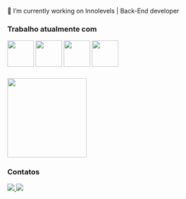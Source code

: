 🔭 I’m currently working on Innolevels | Back-End developer

### Trabalho atualmente com

<div>
  <img src="https://cdn.jsdelivr.net/gh/devicons/devicon/icons/csharp/csharp-original.svg" width="60"/>
  <img src="https://cdn.jsdelivr.net/gh/devicons/devicon/icons/javascript/javascript-original.svg" width="60"/>
  <img src="https://cdn.jsdelivr.net/gh/devicons/devicon/icons/microsoftsqlserver/microsoftsqlserver-plain-wordmark.svg" width="60"/>
  <img src="https://cdn.jsdelivr.net/gh/devicons/devicon/icons/git/git-original-wordmark.svg" width="60"/>
</div>

###

<div>
  <a href="https://github.com/MatheusCasanova">
  <img height="180em" src="https://github-readme-stats.vercel.app/api/top-langs/?username=MatheusCasanova&layout=compact&langs_count=4&theme=dark"/>
  </a>
 </div>

### Contatos

<div>
  <a href="mailto:matheus.casanovacampos@gmail.com">
    <img src="https://img.shields.io/badge/Gmail-D14836?style=for-the-badge&logo=gmail&logoColor=white"/>
  </a>
  <a href="https://www.linkedin.com/in/matheus-casanova">
    <img src="https://img.shields.io/badge/LinkedIn-0077B5?style=for-the-badge&logo=linkedin&logoColor=white"/>
</div> 
